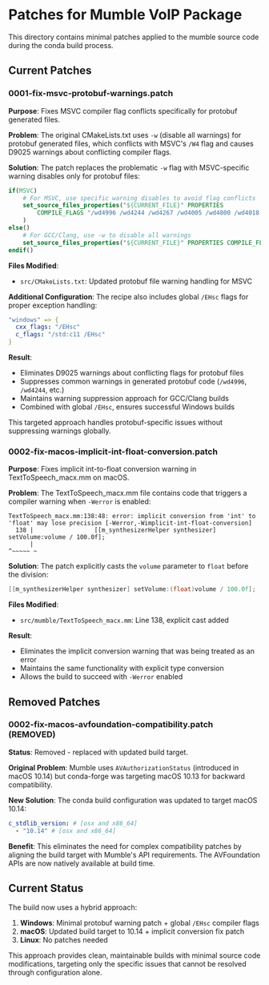 # Patches for Mumble VoIP Package

This directory contains minimal patches applied to the mumble source code during the conda build process.

## Current Patches

### 0001-fix-msvc-protobuf-warnings.patch
**Purpose**: Fixes MSVC compiler flag conflicts specifically for protobuf generated files.

**Problem**: 
The original CMakeLists.txt uses `-w` (disable all warnings) for protobuf generated files, which conflicts with MSVC's `/W4` flag and causes D9025 warnings about conflicting compiler flags.

**Solution**:
The patch replaces the problematic `-w` flag with MSVC-specific warning disables only for protobuf files:
```cmake
if(MSVC)
    # For MSVC, use specific warning disables to avoid flag conflicts
    set_source_files_properties("${CURRENT_FILE}" PROPERTIES 
        COMPILE_FLAGS "/wd4996 /wd4244 /wd4267 /wd4005 /wd4800 /wd4018 /wd4065 /wd4100"
    )
else()
    # For GCC/Clang, use -w to disable all warnings
    set_source_files_properties("${CURRENT_FILE}" PROPERTIES COMPILE_FLAGS "-w")
endif()
```

**Files Modified**:
- `src/CMakeLists.txt`: Updated protobuf file warning handling for MSVC

**Additional Configuration**:
The recipe also includes global `/EHsc` flags for proper exception handling:
```yaml
"windows" => {
  cxx_flags: "/EHsc"
  c_flags: "/std:c11 /EHsc"
}
```

**Result**:
- Eliminates D9025 warnings about conflicting flags for protobuf files
- Suppresses common warnings in generated protobuf code (`/wd4996`, `/wd4244`, etc.)
- Maintains warning suppression approach for GCC/Clang builds
- Combined with global `/EHsc`, ensures successful Windows builds

This targeted approach handles protobuf-specific issues without suppressing warnings globally.

### 0002-fix-macos-implicit-int-float-conversion.patch
**Purpose**: Fixes implicit int-to-float conversion warning in TextToSpeech_macx.mm on macOS.

**Problem**: 
The TextToSpeech_macx.mm file contains code that triggers a compiler warning when `-Werror` is enabled:
```
TextToSpeech_macx.mm:138:48: error: implicit conversion from 'int' to 'float' may lose precision [-Werror,-Wimplicit-int-float-conversion]
  138 |                 [[m_synthesizerHelper synthesizer] setVolume:volume / 100.0f];
      |                                                              ^~~~~~ ~
```

**Solution**:
The patch explicitly casts the `volume` parameter to `float` before the division:
```objective-c
[[m_synthesizerHelper synthesizer] setVolume:(float)volume / 100.0f];
```

**Files Modified**:
- `src/mumble/TextToSpeech_macx.mm`: Line 138, explicit cast added

**Result**:
- Eliminates the implicit conversion warning that was being treated as an error
- Maintains the same functionality with explicit type conversion
- Allows the build to succeed with `-Werror` enabled

## Removed Patches

### 0002-fix-macos-avfoundation-compatibility.patch (REMOVED)
**Status**: Removed - replaced with updated build target.

**Original Problem**: 
Mumble uses `AVAuthorizationStatus` (introduced in macOS 10.14) but conda-forge was targeting macOS 10.13 for backward compatibility.

**New Solution**:
The conda build configuration was updated to target macOS 10.14:
```yaml
c_stdlib_version: # [osx and x86_64]
  - "10.14" # [osx and x86_64]
```

**Benefit**: This eliminates the need for complex compatibility patches by aligning the build target with Mumble's API requirements. The AVFoundation APIs are now natively available at build time.

## Current Status

The build now uses a hybrid approach:

1. **Windows**: Minimal protobuf warning patch + global `/EHsc` compiler flags
2. **macOS**: Updated build target to 10.14 + implicit conversion fix patch
3. **Linux**: No patches needed

This approach provides clean, maintainable builds with minimal source code modifications, targeting only the specific issues that cannot be resolved through configuration alone.